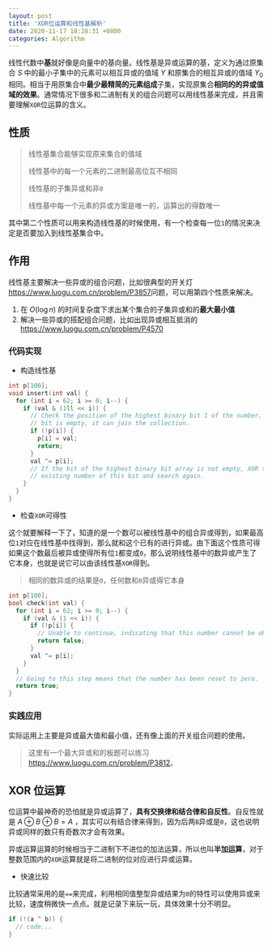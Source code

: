 ```yaml
---
layout: post
title: 'XOR位运算和线性基解析'
date: 2020-11-17 18:28:31 +0800
categories: Algorithm
---
```


线性代数中**基**就好像是向量中的基向量。线性基是异或运算的基，定义为通过原集合 $S$ 中的最小子集中的元素可以相互异或的值域 $Y$ 和原集合的相互异或的值域 $Y_{0}$ 相同。相当于用原集合中**最少最精简的元素组成**子集，实现原集合**相同的的异或值域的效果**。通常情况下很多和二进制有关的组合问题可以用线性基来完成，并且需要理解`XOR`位运算的含义。

## 性质

> 线性基集合能够实现原来集合的值域
>
> 线性基中的每一个元素的二进制最高位互不相同
>
> 线性基的子集异或和非`0`
>
> 线性基中每一个元素的异或方案是唯一的，运算出的得数唯一

其中第二个性质可以用来构造线性基的时候使用，有一个检查每一位`1`的情况来决定是否要加入到线性基集合中。

## 作用

线性基主要解决一些异或的组合问题，比如很典型的开关灯<https://www.luogu.com.cn/problem/P3857>问题，可以用第四个性质来解决。

1. 在 $O(\log n)$ 的时间复杂度下求出某个集合的子集异或和的**最大最小值**
2. 解决一些异或的搭配组合问题，比如出现异或相互抵消的<https://www.luogu.com.cn/problem/P4570>

### 代码实现

- 构造线性基

```c++
int p[100];
void insert(int val) {
  for (int i = 62; i >= 0; i--) {
    if (val & (1ll << i)) {
      // Check the position of the highest binary bit 1 of the number. If the
      // bit is empty, it can join the collection.
      if (!p[i]) {
        p[i] = val;
        return;
      }
      val ^= p[i];
      // If the bit of the highest binary bit array is not empty, XOR the
      // existing number of this bit and search again.
    }
  }
}
```

- 检查`XOR`可得性

这个就要解释一下了，知道的是一个数可以被线性基中的组合异或得到，如果最高位`1`对应在线性基中找得到，那么就和这个已有的进行异或。由下面这个性质可得如果这个数最后被异或使得所有位`1`都变成`0`，那么说明线性基中的数异或产生了它本身，也就是说它可以由该线性基`XOR`得到。

> 相同的数异或的结果是`0`，任何数和`0`异或得它本身

```c++
int p[100];
bool check(int val) {
  for (int i = 62; i >= 0; i--) {
    if (val & (1 << i)) {
      if (!p[i]) {
        // Unable to continue, indicating that this number cannot be obtained.
        return false;
      }
      val ^= p[i];
    }
  }
  // Going to this step means that the number has been reset to zero.
  return true;
}
```

### 实践应用

实际运用上主要是异或最大值和最小值，还有像上面的开关组合问题的使用。

> 这里有一个最大异或和的板题可以练习<https://www.luogu.com.cn/problem/P3812>。

## XOR 位运算

位运算中最神奇的恐怕就是异或运算了，**具有交换律和结合律和自反性**。自反性就是 $A\oplus B\oplus B=A$ ，其实可以有结合律来得到，因为后两`B`异或是`0`，这也说明异或同样的数只有奇数次才会有效果。

异或运算运算的时候相当于二进制下不进位的加法运算，所以也叫**半加运算**，对于整数范围内的`XOR`运算就是将二进制的位对应进行异或运算。

- 快速比较

比较通常采用的是`==`来完成，利用相同值整型异或结果为`0`的特性可以使用异或来比较，速度稍微快一点点。就是记录下来玩一玩，具体效果十分不明显。

```c++
if (!(a ^ b)) {
  // code...
}
```
